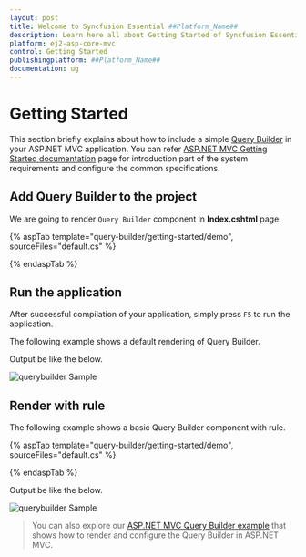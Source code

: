```yaml
---
layout: post
title: Welcome to Syncfusion Essential ##Platform_Name##
description: Learn here all about Getting Started of Syncfusion Essential ##Platform_Name## widgets based on HTML5 and jQuery.
platform: ej2-asp-core-mvc
control: Getting Started
publishingplatform: ##Platform_Name##
documentation: ug
---
```



# Getting Started

This section briefly explains about how to include a simple [Query Builder](https://www.syncfusion.com/aspnet-mvc-ui-controls/query-builder) in your ASP.NET MVC application. You can refer [ASP.NET MVC Getting Started documentation](../getting-started) page for introduction part of the system requirements and configure the common specifications.

## Add Query Builder to the project

We are going to render `Query Builder` component in **Index.cshtml** page.

{% aspTab template="query-builder/getting-started/demo", sourceFiles="default.cs" %}

{% endaspTab %}

## Run the application

 After successful compilation of your application, simply press `F5` to run the application.

 The following example shows a default rendering of Query Builder.

Output be like the below.

![querybuilder Sample](./images/querybuilder.png)

## Render with rule

The following example shows a basic Query Builder component with rule.

{% aspTab template="query-builder/getting-started/demo", sourceFiles="default.cs" %}

{% endaspTab %}

Output be like the below.

![querybuilder Sample](./images/querybuilder-rule.png)

> You can also explore our [ASP.NET MVC Query Builder example](https://ej2.syncfusion.com/aspnetmvc/QueryBuilder/DefaultFunctionalities#/material) that shows how to render and configure the Query Builder in ASP.NET MVC.
